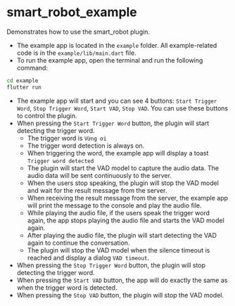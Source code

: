 # smart_robot_example

Demonstrates how to use the smart_robot plugin.

- The example app is located in the `example` folder. All example-related code is in the `example/lib/main.dart` file.
- To run the example app, open the terminal and run the following command:
```bash
cd example
flutter run
```
- The example app will start and you can see 4 buttons: `Start Trigger Word`, `Stop Trigger Word`, `Start VAD`, `Stop VAD`. You can use these buttons to control the plugin.
- When pressing the `Start Trigger Word` button, the plugin will start detecting the trigger word.
    - The trigger word is `Vừng ơi`
    - The trigger word detection is always on.
    - When triggering the word, the example app will display a toast `Trigger word detected`
    - The plugin will start the VAD model to capture the audio data. The audio data will be sent continuously to the server.
    - When the users stop speaking, the plugin will stop the VAD model and wait for the result message from the server.
    - When receiving the result message from the server, the example app will print the message to the console and play the audio file.
    - While playing the audio file, if the users speak the trigger word again, the app stops playing the audio file and starts the VAD model again.
    - After playing the audio file, the plugin will start detecting the VAD again to continue the conversation.
    - The plugin will stop the VAD model when the silence timeout is reached and display a dialog `VAD timeout`.
- When pressing the `Stop Trigger Word` button, the plugin will stop detecting the trigger word.
- When pressing the `Start VAD` button, the app will do exactly the same as when the trigger word is detected.
- When pressing the `Stop VAD` button, the plugin will stop the VAD model.